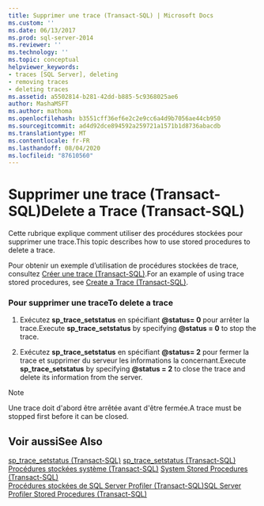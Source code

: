 ```yaml
---
title: Supprimer une trace (Transact-SQL) | Microsoft Docs
ms.custom: ''
ms.date: 06/13/2017
ms.prod: sql-server-2014
ms.reviewer: ''
ms.technology: ''
ms.topic: conceptual
helpviewer_keywords:
- traces [SQL Server], deleting
- removing traces
- deleting traces
ms.assetid: a5502814-b281-42dd-b885-5c9368025ae6
author: MashaMSFT
ms.author: mathoma
ms.openlocfilehash: b3551cff36ef6e2c2e9cc6a4d9b7056ae44cb950
ms.sourcegitcommit: ad4d92dce894592a259721a1571b1d8736abacdb
ms.translationtype: MT
ms.contentlocale: fr-FR
ms.lasthandoff: 08/04/2020
ms.locfileid: "87610560"
---
```

# <a name="delete-a-trace-transact-sql"></a><span data-ttu-id="d5485-102">Supprimer une trace (Transact-SQL)</span><span class="sxs-lookup"><span data-stu-id="d5485-102">Delete a Trace (Transact-SQL)</span></span>
  <span data-ttu-id="d5485-103">Cette rubrique explique comment utiliser des procédures stockées pour supprimer une trace.</span><span class="sxs-lookup"><span data-stu-id="d5485-103">This topic describes how to use stored procedures to delete a trace.</span></span>  
  
 <span data-ttu-id="d5485-104">Pour obtenir un exemple d’utilisation de procédures stockées de trace, consultez [Créer une trace &#40;Transact-SQL&#41;](create-a-trace-transact-sql.md).</span><span class="sxs-lookup"><span data-stu-id="d5485-104">For an example of using trace stored procedures, see [Create a Trace &#40;Transact-SQL&#41;](create-a-trace-transact-sql.md).</span></span>  
  
### <a name="to-delete-a-trace"></a><span data-ttu-id="d5485-105">Pour supprimer une trace</span><span class="sxs-lookup"><span data-stu-id="d5485-105">To delete a trace</span></span>  
  
1.  <span data-ttu-id="d5485-106">Exécutez **sp_trace_setstatus** en spécifiant **@status= 0** pour arrêter la trace.</span><span class="sxs-lookup"><span data-stu-id="d5485-106">Execute **sp_trace_setstatus** by specifying **@status = 0** to stop the trace.</span></span>  
  
2.  <span data-ttu-id="d5485-107">Exécutez **sp_trace_setstatus** en spécifiant **@status= 2** pour fermer la trace et supprimer du serveur les informations la concernant.</span><span class="sxs-lookup"><span data-stu-id="d5485-107">Execute **sp_trace_setstatus** by specifying **@status = 2** to close the trace and delete its information from the server.</span></span>  
  
> [!NOTE]  
>  <span data-ttu-id="d5485-108">Une trace doit d'abord être arrêtée avant d'être fermée.</span><span class="sxs-lookup"><span data-stu-id="d5485-108">A trace must be stopped first before it can be closed.</span></span>  
  
## <a name="see-also"></a><span data-ttu-id="d5485-109">Voir aussi</span><span class="sxs-lookup"><span data-stu-id="d5485-109">See Also</span></span>  
 <span data-ttu-id="d5485-110">[sp_trace_setstatus &#40;Transact-SQL&#41;](/sql/relational-databases/system-stored-procedures/sp-trace-setstatus-transact-sql) </span><span class="sxs-lookup"><span data-stu-id="d5485-110">[sp_trace_setstatus &#40;Transact-SQL&#41;](/sql/relational-databases/system-stored-procedures/sp-trace-setstatus-transact-sql) </span></span>  
 <span data-ttu-id="d5485-111">[Procédures stockées système &#40;Transact-SQL&#41;](/sql/relational-databases/system-stored-procedures/system-stored-procedures-transact-sql) </span><span class="sxs-lookup"><span data-stu-id="d5485-111">[System Stored Procedures &#40;Transact-SQL&#41;](/sql/relational-databases/system-stored-procedures/system-stored-procedures-transact-sql) </span></span>  
 [<span data-ttu-id="d5485-112">Procédures stockées de SQL Server Profiler &#40;Transact-SQL&#41;</span><span class="sxs-lookup"><span data-stu-id="d5485-112">SQL Server Profiler Stored Procedures &#40;Transact-SQL&#41;</span></span>](/sql/relational-databases/system-stored-procedures/sql-server-profiler-stored-procedures-transact-sql)  
  
  
